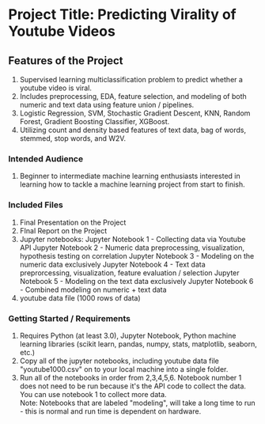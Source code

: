# Project Title:  Predicting Virality of Youtube Videos 

## Features of the Project
1. Supervised learning multiclassification problem to predict whether a youtube video is viral.
2. Includes preprocessing, EDA, feature selection, and modeling of both numeric and text data using feature union / pipelines.
3. Logistic Regression, SVM, Stochastic Gradient Descent, KNN, Random Forest, Gradient Boosting Classifier, XGBoost.
4. Utilizing count and density based features of text data, bag of words, stemmed, stop words, and W2V.


### Intended Audience
1. Beginner to intermediate machine learning enthusiasts interested in learning how to tackle a machine learning project from start to finish.  

### Included Files
1. Final Presentation on the Project
2. FInal Report on the Project
3. Jupyter notebooks:
    Jupyter Notebook 1 - Collecting data via Youtube API
    Jupyter Notebook 2 - Numeric data preprocessing, visualization, hypothesis testing on correlation
    Jupyter Notebook 3 - Modeling on the numeric data exclusively
    Jupyter Notebook 4 - Text data preprorcessing, visualization, feature evaluation / selection
    Jupyter Notebook 5 - Modeling on the text data exclusively
    Jupyter Notebook 6 - Combined modeling on numeric + text data
4. youtube data file (1000 rows of data) 

### Getting Started / Requirements
1. Requires Python (at least 3.0), Jupyter Notebook, Python machine learning libraries (scikit learn, pandas, numpy, stats, matplotlib, seaborn, etc.) 
2. Copy all of the jupyter notebooks, including youtube data file "youtube1000.csv" on to your local machine into a single folder.
3. Run all of the notebooks in order from 2,3,4,5,6.  Notebook number 1 does not need to be run because it's the API code to collect the data.  You can use notebook 1 to collect more data.  
Note: Notebooks that are labeled "modeling", will take a long time to run - this is normal and run time is dependent on hardware. 

